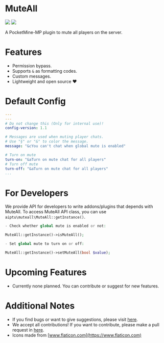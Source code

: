 # MuteAll

[![](https://poggit.pmmp.io/shield.state/MuteAll)](https://poggit.pmmp.io/p/MuteAll)
[![](https://poggit.pmmp.io/shield.dl.total/MuteAll)](https://poggit.pmmp.io/p/MuteAll)

A PocketMine-MP plugin to mute all players on the server.

# Features

- Permission bypass.
- Supports `&` as formatting codes.
- Custom messages.
- Lightweight and open source ❤️

# Default Config
```yaml
---
---
# Do not change this (Only for internal use)!
config-version: 1.1

# Messages are used when muting player chats.
# Use "§" or "&" to color the message.
message: "&cYou can't chat when global mute is enabled"

# Turn on mute
turn-on: "&aTurn on mute chat for all players"
# Turn off mute
turn-off: "&aTurn on mute chat for all players"
...

```

# For Developers

We provide API for developers to write addons/plugins that depends with MuteAll.
To access MuteAll API class, you can use `aiptu\muteall\MuteAll::getInstance()`.

```php
- Check whether global mute is enabled or not:

MuteAll::getInstance()->isMuteAll();

- Set global mute to turn on or off:

MuteAll::getInstance()->setMuteAll(bool $value);
```

# Upcoming Features

- Currently none planned. You can contribute or suggest for new features.

# Additional Notes

- If you find bugs or want to give suggestions, please visit [here](https://github.com/AIPTU/MuteAll/issues).
- We accept all contributions! If you want to contribute, please make a pull request in [here](https://github.com/AIPTU/MuteAll/pulls).
- Icons made from [www.flaticon.com](https://www.flaticon.com)
